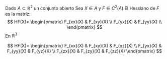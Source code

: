 Dado $A\subset \mathbb{R}^{2}$ un conjunto abierto
Sea $X \in A$ y $F\in C^{2}(A)$
El Hessiano de $F$ es la matriz:
$$
HF(X)=
\begin{pmatrix}
F_{xx}(X) & F_{xy}(X) \\
F_{yx}(X) & F_{yy}(X) \\
\end{pmatrix}
$$
En $\mathbb{R}^3$

$$
HF(X)=
\begin{pmatrix}
F_{xx}(X) & F_{xy}(X) & F_{xz}(X) \\
F_{yx}(X) & F_{yy}(X) & F_{yz}(X) \\
F_{zx}(X) & F_{zy}(X) & F_{zz}(X)
\end{pmatrix}
$$
